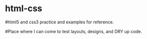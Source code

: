 # html-css

#html5 and css3 practice and examples for reference.

#Place where I can come to test layouts, designs, and DRY up code.